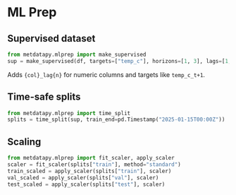 # ML Prep

## Supervised dataset

```python
from metdatapy.mlprep import make_supervised
sup = make_supervised(df, targets=["temp_c"], horizons=[1, 3], lags=[1,2,3])
```

Adds `{col}_lag{n}` for numeric columns and targets like `temp_c_t+1`.

## Time-safe splits

```python
from metdatapy.mlprep import time_split
splits = time_split(sup, train_end=pd.Timestamp("2025-01-15T00:00Z"))
```

## Scaling

```python
from metdatapy.mlprep import fit_scaler, apply_scaler
scaler = fit_scaler(splits["train"], method="standard")
train_scaled = apply_scaler(splits["train"], scaler)
val_scaled = apply_scaler(splits["val"], scaler)
test_scaled = apply_scaler(splits["test"], scaler)
```

